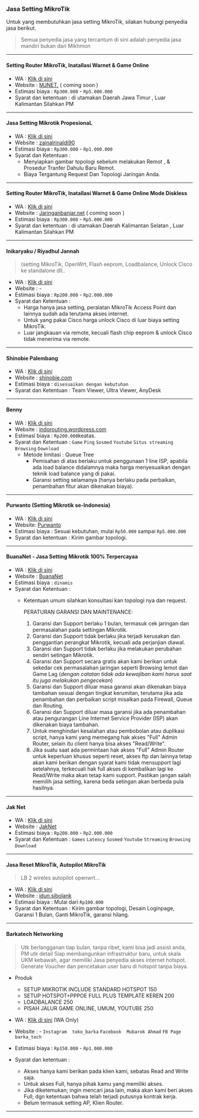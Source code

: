 ### Jasa Setting MikroTik
Untuk yang membutuhkan jasa setting MikroTik, silakan hubungi penyedia jasa berikut.
>Semua penyedia jasa yang tercantum di sini adalah penyedia jasa mandiri bukan dari Mikhmon
---
#### Setting Router MikroTik, Inatallasi Warnet & Game Online 
- WA : [Klik di sini](https://wa.me/6285204914304)
- Website : [MJNET.](http://mjnettv.blogspot.com) ( coming soon )
- Estimasi biaya : `Rp300.000` - `Rp5.000.000`
- Syarat dan ketentuan : di utamakan Daerah Jawa Timur  , Luar Kalimantan Silahkan PM
---
#### Jasa Setting Mikrotik PropesionaL
- WA : [Klik di sini](bit.ly/2MkCETR)
- Website : [zainalrinaldi90](https://www.facebook.com/zainalrinaldi90)
- Estimasi biaya : `Rp300.000` - `Rp1.000.000`
- Syarat dan Ketentuan : 
  - Menyiapkan gambar topologi sebelum melakukan Remot , & Prosedur Tranfer Dahulu Baru Remot.
  - Biaya Tergantung Request Dan Topologi Jaringan Anda.
---
#### Setting Router MikroTik, Inatallasi Warnet & Game Online Mode Diskless
- WA : [Klik di sini](https://wa.me/62811511848)
- Website : [Jaringanbanjar.net](http://jaringanbanjar.net) ( coming soon )
- Estimasi biaya : `Rp300.000` - `Rp5.000.000`
- Syarat dan ketentuan : di utamakan Daerah Kalimantan Selatan , Luar Kalimantan Silahkan PM
---
#### Inikaryaku / Riyadhul Jannah 
>(setting MikroTik, OpenWrt, Flash eeprom, Loadbalance, Unlock Cisco ke standalone dll..
- WA : [Klik di sini](https://wa.me/6282126666957)
- Website : -
- Estimasi biaya : `Rp200.000` - `Rp2.000.000`
- Syarat dan Ketentuan :
  - Harga hanya jasa setting, peralatan MikroTik Access Point dan lainnya sudah ada terutama akses internet.
  - Untuk yang pakai Cisco harga unlock Cisco di luar biaya setting MikroTik.
  - Luar jangkauan via remote, kecuali flash chip eeprom & unlock Cisco tidak menerima via remote.
---
#### Shinobie Palembang
- WA : [Klik di sini](https://wa.me/6281272176746)
- Website : [shinobie.com](http://shinobie.com)
- Estimasi biaya : `disesuaikan dengan kebutuhan`
- Syarat dan Ketentuan : Team Viewer, Ultra Viewer, AnyDesk
---
<div>
	<script async src="//pagead2.googlesyndication.com/pagead/js/adsbygoogle.js"></script>
	<!-- ads3 -->
	<ins class="adsbygoogle" style="display:block" data-ad-client="ca-pub-1716315177239884" data-ad-slot="4095402072"
	 data-ad-format="auto" data-full-width-responsive="true"></ins>
	<script>
		(adsbygoogle = window.adsbygoogle || []).push({});
	</script>
</div>

#### Benny
- WA : [Klik di sini](https://wa.me/6282175936659)
- Website : [indorouting.wordpress.com](https://indorouting.wordpress.com)
- Estimasi biaya : `Rp200.000`keatas.
- Syarat dan Ketentuan : 
  `Game` `Ping` `Sosmed` `Youtube` `Situs streaming` `Browsing` `Download`
  - Metode limitasi : Queue Tree
    - Pemisahan di atas berlaku untuk penggunaan 1 line ISP, apabila ada load balance didalamnya maka harga menyesuaikan dengan teknik load balance yang di pakai.
    - Garansi setting selamanya (hanya berlaku pada perbaikan, penambahan fitur akan dikenakan biaya).
---    
#### Purwanto (Setting Mikrotik se-Indonesia)
- WA : [Klik di sini](https://wa.me/6282233483221)
- Website: [Purwanto](https://fb.com/botdrex)
- Estimasi biaya : Sesuai kebutuhan, mulai `Rp50.000` sampai `Rp5.000.000`
- Syarat dan ketentuan : Kirim gambar topologi.    
---
#### BuanaNet - Jasa Setting Mikrotik 100% Terpercayaa
- WA : [Klik di sini](https://wa.me/6281328298448)
- Website : [BuanaNet](https://www.facebook.com/buananetmikrotik)
- Estimasi biaya : `dinamis`
- Syarat dan Ketentuan :
  - Ketentuan umum silahkan konsultasi kan topologi nya dan request.
     
     PERATURAN GARANSI DAN MAINTENANCE:
    1. Garansi dan Support berlaku 1 bulan, termasuk cek jaringan dan permasalahan pada settingan Mikrotik.
    2. Garansi dan Support tidak berlaku jika terjadi kerusakan dan penggantian perangkat Mikrotik, kecuali ada perjanjian diawal.
    3. Garansi dan Support tidak berlaku jika melakukan perubahan sendiri setingan Mikrotik.
    4. Garansi dan Support secara gratis akan kami berikan untuk sekedar cek permasalahan jaringan seperti Browsing lemot dan Game Lag (*dengan catatan tidak ada kewajiban kami harus saat itu juga melakukan pengecekan*)
    5. Garansi dan Support diluar masa garansi akan dikenakan biaya tambahan sesuai dengan tingkat kerumitan, terutama jika ada penambahan dan perbaikan script misalkan pada Firewall, Queue dan Routing.
    6. Garansi dan Support diluar masa garansi jika ada penambahan atau pengurangan Line Internet Service Provider (ISP) akan dikenakan biaya tambahan.
    7. Untuk menghindari kesalahan atau pembobolan atau duplikasi script, hanya kami yang memegang hak akses "Full" Admin Router, selain itu client hanya bisa akses "Read/Write".
    8. Jika suatu saat ada permintaan hak akses "Full" Admin Router untuk keperluan khusus seperti reset, akses ftp dan lainnya tetap akan kami berikan dengan syarat kami tidak mensupport lagi setelahnya, terkecuali hak full akses di kembalikan lagi ke Read/Write maka akan tetap kami support.
   Pastikan jangan salah memilih jasa setting, karena beda setingan akan berbeda pula hasilnya.
---


#### Jak Net
- WA : [Klik di sini](https://wa.me/6283129199615)
- Website : [JakNet](https://www.facebook.com/Jaknet22)
- Estimasi biaya : `Rp200.000` - `Rp2.000.000`
- Syarat dan Ketentuan : `Games` `Latency` `Sosmed` `Youtube` `Streaming` `Browsing` `Download`
---
#### Jasa Reset MikroTik, Autopilot MikroTik
>LB 2 wireles autopilot openwrt...
- WA : [Klik di sini](https://wa.me/628112615677)
- Website : [idun.sibolank]( https://www.facebook.com/idun.sibolank)
- Estimasi biaya : Mulai dari `Rp100.000`
- Syarat dan Ketentuan : Kirim gambar topologi, Desain Loginpage, Garansi 1 Bulan, Ganti MikroTik, garansi hilang.
---
#### Barkatech Networking
>Utk berlangganan tiap bulan, tanpa ribet, kami bisa jadi assist anda, PM utk detail
Siap membangunkan infrastruktur baru, untuk skala UKM kebawah, agar memiliki Jasa penyedia akses internet hotspot.
Generate Voucher dan pencetakan user baru di hotspot tanpa biaya.
- Produk
  - SETUP MIKROTIK INCLUDE STANDARD HOTSPOT 150
  - SETUP HOTSPOT+PPPOE FULL PLUS TEMPLATE KEREN 200
  - LOADBALANCE 250
  - PISAH JALUR GAME ONLINE, UMUM, YOUTUBE 250

- WA : [Klik di sini](https://wa.me/6282271100232) (WA Only)
- Website : - `Instagram  toko_barka` `Facebook  Mubarok Ahmad` `FB Page  barka_tech`
- Estimasi biaya : `Rp150.000` - `Rp1.000.000`
- Syarat dan ketentuan : 
  - Akses hanya kami berikan pada klien kami, sebatas Read and Write saja.
  - Untuk akses Full, hanya pihak kamu yang memiliki akses.
  - Jika diketemukan; ingin mencari jasa lain, maka akan kami beri akses Full; dgn ketentuan bahwa telah terjadi putusnya kontrak kerja.
  - Belum termasuk setting AP, Klien Router.
---
